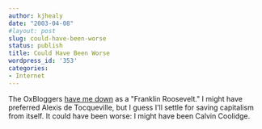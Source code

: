 ```yaml
---
author: kjhealy
date: "2003-04-08"
#layout: post
slug: could-have-been-worse
status: publish
title: Could Have Been Worse
wordpress_id: '353'
categories:
- Internet
---
```


The OxBloggers [have me down](http://oxblog.blogspot.com/2003_04_06_oxblog_archive.html#92210857 "OxBlog") as a "Franklin Roosevelt." I might have preferred Alexis de Tocqueville, but I guess I'll settle for saving capitalism from itself. It could have been worse: I might have been Calvin Coolidge.
